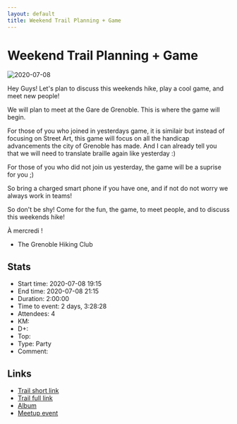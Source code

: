 ```yaml
---
layout: default
title: Weekend Trail Planning + Game
---
```


# Weekend Trail Planning + Game

![2020-07-08](../img/orig/2020-07-08.jpg)

Hey Guys! Let's plan to discuss this weekends hike, play a cool game, and meet new people!

We will plan to meet at the Gare de Grenoble. This is where the game will begin.

For those of you who joined in yesterdays game, it is similair but instead of focusing on Street Art, this game will focus on all the handicap advancements the city of Grenoble has made. And I can already tell you that we will need to translate braille again like yesterday :)

For those of you who did not join us yesterday, the game will be a suprise for you ;)

So bring a charged smart phone if you have one, and if not do not worry we always work in teams!

So don't be shy! Come for the fun, the game, to meet people, and to discuss this weekends hike!

À mercredi !

- The Grenoble Hiking Club

## Stats

- Start time: 2020-07-08 19:15
- End time: 2020-07-08 21:15
- Duration: 2:00:00
- Time to event: 2 days, 3:28:28
- Attendees: 4
- KM: 
- D+: 
- Top: 
- Type: Party
- Comment: 

## Links

- [Trail short link]()
- [Trail full link]()
- [Album](https://binnette.github.io/GacImg2020/)
- [Meetup event](https://www.meetup.com/grenoble-adventure-club-english-french/events/271749780/)
